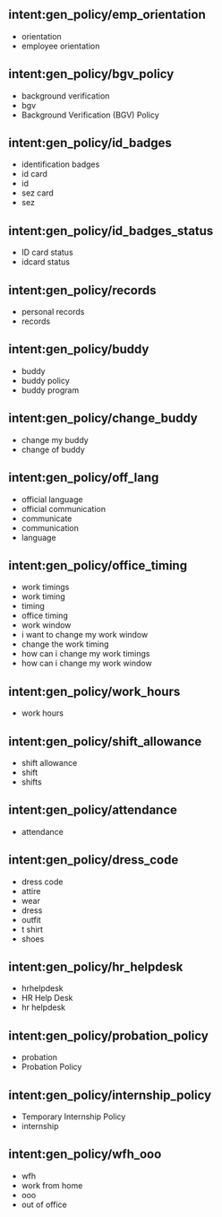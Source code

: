 ## intent:gen_policy/emp_orientation
- orientation
- employee orientation

## intent:gen_policy/bgv_policy
- background verification
- bgv
- Background Verification (BGV) Policy 

## intent:gen_policy/id_badges
- identification badges
- id card
- id
- sez card
- sez

## intent:gen_policy/id_badges_status
- ID card status
- idcard status

## intent:gen_policy/records
- personal records
- records

## intent:gen_policy/buddy
- buddy
- buddy policy
- buddy program

## intent:gen_policy/change_buddy
- change my buddy
- change of buddy

## intent:gen_policy/off_lang
- official language
- official communication
- communicate
- communication
- language

## intent:gen_policy/office_timing
- work timings
- work timing
- timing
- office timing
- work window
- i want to change my work window
- change the work timing
- how can i change my work timings
- how can i change my work window

## intent:gen_policy/work_hours
- work hours

## intent:gen_policy/shift_allowance
- shift allowance
- shift
- shifts

## intent:gen_policy/attendance
- attendance

## intent:gen_policy/dress_code
- dress code
- attire
- wear
- dress
- outfit
- t shirt
- shoes

## intent:gen_policy/hr_helpdesk
- hrhelpdesk
- HR Help Desk 
- hr helpdesk

## intent:gen_policy/probation_policy
- probation
- Probation Policy 

## intent:gen_policy/internship_policy
- Temporary Internship Policy 
- internship


## intent:gen_policy/wfh_ooo
- wfh
- work from home
- ooo
- out of office
